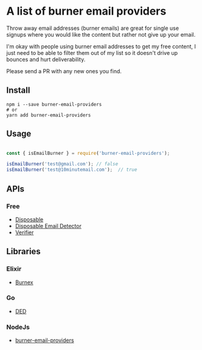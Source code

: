 # A list of burner email providers

Throw away email addresses (burner emails) are great for single use signups where you would like the content but rather not give up your email.

I'm okay with people using burner email addresses to get my free content, I just need to be able to filter them out of my list so it doesn't drive up bounces and hurt deliverability. 

Please send a PR with any new ones you find. 

## Install

```shell script
npm i --save burner-email-providers
# or
yarn add burner-email-providers
``` 

## Usage
```js

const { isEmailBurner } = require('burner-email-providers');

isEmailBurner('test@gmail.com'); // false
isEmailBurner('test@10minutemail.com');  // true

```

## APIs

### Free

* [Disposable](https://github.com/0x19/disposable)
* [Disposable Email Detector](https://www.disposable-email-detector.com)
* [Verifier](https://verifier.meetchopra.com/)

## Libraries

### Elixir

* [Burnex](https://github.com/Betree/burnex)

### Go

* [DED](https://github.com/namreg/ded)

### NodeJs

* [burner-email-providers](https://github.com/findie/burner-email-providers)
